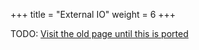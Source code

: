 +++
title = "External IO"
weight = 6
+++

TODO: [Visit the old page until this is ported](https://old.alchitry.com/external-io-mojo)